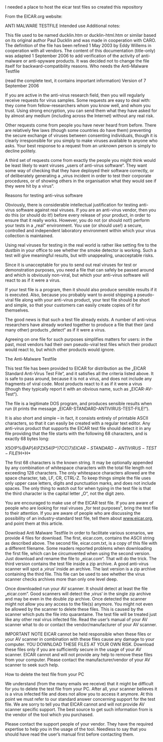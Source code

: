 I needed a place to host the eicar test files so created this repository

From the EICAR.org website:


ANTI MALWARE TESTFILE
Intended use
Additional notes:

This file used to be named ducklin.htm or ducklin-html.htm or similar based on its original author Paul Ducklin and was made in cooperation with CARO.
The definition of the file has been refined 1 May 2003 by Eddy Willems in cooperation with all vendors.
The content of this documentation (title-only) was adapted 1 September 2006 to add verification of the activity of anti-malware or anti-spyware products. It was decided not to change the file itself for backward-compatibility reasons.
Who needs the Anti-Malware Testfile

(read the complete text, it contains important information)
Version of 7 September 2006 

If you are active in the anti-virus research field, then you will regularly receive requests for virus samples. Some requests are easy to deal with: they come from fellow-researchers whom you know well, and whom you trust. Using strong encryption, you can send them what they have asked for by almost any medium (including across the Internet) without any real risk.

Other requests come from people you have never heard from before. There are relatively few laws (though some countries do have them) preventing the secure exchange of viruses between consenting individuals, though it is clearly irresponsible for you simply to make viruses available to anyone who asks. Your best response to a request from an unknown person is simply to decline politely.

A third set of requests come from exactly the people you might think would be least likely to want viruses „users of anti-virus software“. They want some way of checking that they have deployed their software correctly, or of deliberately generating a „virus incident in order to test their corporate procedures, or of showing others in the organisation what they would see if they were hit by a virus“.

Reasons for testing anti-virus software

Obviously, there is considerable intellectual justification for testing anti-virus software against real viruses. If you are an anti-virus vendor, then you do this (or should do it!) before every release of your product, in order to ensure that it really works. However, you do not (or should not!) perform your tests in a „real“ environment. You use (or should use!) a secure, controlled and independent laboratory environment within which your virus collection is maintained.

Using real viruses for testing in the real world is rather like setting fire to the dustbin in your office to see whether the smoke detector is working. Such a test will give meaningful results, but with unappealing, unacceptable risks.

Since it is unacceptable for you to send out real viruses for test or demonstration purposes, you need a file that can safely be passed around and which is obviously non-viral, but which your anti-virus software will react to as if it were a virus.

If your test file is a program, then it should also produce sensible results if it is executed. Also, because you probably want to avoid shipping a pseudo-viral file along with your anti-virus product, your test file should be short and simple, so that your customers can easily create copies of it for themselves.

The good news is that such a test file already exists. A number of anti-virus researchers have already worked together to produce a file that their (and many other) products „detect“ as if it were a virus.

Agreeing on one file for such purposes simplifies matters for users: in the past, most vendors had their own pseudo-viral test files which their product would react to, but which other products would ignore.

The Anti-Malware Testfile

This test file has been provided to EICAR for distribution as the „EICAR Standard Anti-Virus Test File“, and it satisfies all the criteria listed above. It is safe to pass around, because it is not a virus, and does not include any fragments of viral code. Most products react to it as if it were a virus (though they typically report it with an obvious name, such as „EICAR-AV-Test“).

The file is a legitimate DOS program, and produces sensible results when run (it prints the message „EICAR-STANDARD-ANTIVIRUS-TEST-FILE!“).

It is also short and simple – in fact, it consists entirely of printable ASCII characters, so that it can easily be created with a regular text editor. Any anti-virus product that supports the EICAR test file should detect it in any file providing that the file starts with the following 68 characters, and is exactly 68 bytes long:

X5O!P%@AP[4\PZX54(P^)7CC)7}$EICAR-STANDARD-ANTIVIRUS-TEST-FILE!$H+H*

The first 68 characters is the known string. It may be optionally appended by any combination of whitespace characters with the total file length not exceeding 128 characters. The only whitespace characters allowed are the space character, tab, LF, CR, CTRL-Z. To keep things simple the file uses only upper case letters, digits and punctuation marks, and does not include spaces. The only thing to watch out for when typing in the test file is that the third character is the capital letter „O“, not the digit zero.

You are encouraged to make use of the EICAR test file. If you are aware of people who are looking for real viruses „for test purposes“, bring the test file to their attention. If you are aware of people who are discussing the possibility of an industry-standard test file, tell them about www.eicar.org, and point them at this article.

Download Anti Malware Testfile
In order to facilitate various scenarios, we provide 4 files for download. The first, eicar.com, contains the ASCII string as described above. The second file, eicar.com.txt, is a copy of this file with a different filename. Some readers reported problems when downloading the first file, which can be circumvented when using the second version. Just download and rename the file to „eicar.com“. That will do the trick. The third version contains the test file inside a zip archive. A good anti-virus scanner will spot a ‚virus‘ inside an archive. The last version is a zip archive containing the third file. This file can be used to see whether the virus scanner checks archives more than only one level deep.

Once downloaded run your AV scanner. It should detect at least the file „eicar.com“. Good scanners will detect the ‚virus‘ in the single zip archive and may be even in the double zip archive. Once detected the scanner might not allow you any access to the file(s) anymore. You might not even be allowed by the scanner to delete these files. This is caused by the scanner which puts the file into quarantaine. The test file will be treated just like any other real virus infected file. Read the user’s manual of your AV scanner what to do or contact the vendor/manufacturer of your AV scanner.

IMPORTANT NOTE
EICAR cannot be held responsible when these files or your AV scanner in combination with these files cause any damage to your computer. YOU DOWNLOAD THESE FILES AT YOUR OWN RISK.  Download these files only if you are sufficiently secure in the usage of your AV scanner. EICAR cannot and will not provide any help to remove these files from your computer. Please contact the manufacturer/vendor of your AV scanner to seek such help.

How to delete the test file from your PC

We understand (from the many emails we receive) that it might be difficult for you to delete the test file from your PC. After all, your scanner believes it is a virus infected file and does not allow you to access it anymore. At this point we must refer to our standard answer concerning support for the test file. We are sorry to tell you that EICAR cannot and will not provide AV scanner specific support. The best source to get such information from is the vendor of the tool which you purchased.

Please contact the support people of your vendor. They have the required expertise to help you in the usage of the tool. Needless to say that you should have read the user’s manual first before contacting them.

